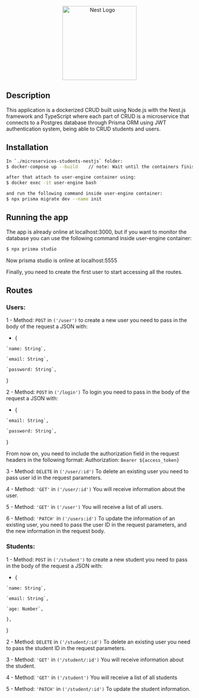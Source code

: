 <p align="center">
  <a href="http://github.com/gBatiista/swift-send-backend/" target="blank"><img src="https://nestjs.com/img/logo-small.svg" width="200" alt="Nest Logo" /></a>
</p>

[circleci-image]: https://img.shields.io/circleci/build/github/nestjs/nest/master?token=abc123def456
[circleci-url]: https://circleci.com/gh/nestjs/nest


## Description

This application is a dockerized CRUD built using Node.js with the Nest.js framework and TypeScript where each part of CRUD is a microservice that connects to a Postgres database through Prisma ORM using JWT authentication system, being able to CRUD students and users.

## Installation

```bash
In `./microservices-students-nestjs` folder:
$ docker-compose up --build    // note: Wait until the containers finish initializing correctly and the initial commands are completed.

after that attach to user-engine container using:
$ docker exec -it user-engine bash

and run the following command inside user-engine container:
$ npx prisma migrate dev --name init
```

## Running the app

The app is already online at localhost:3000, but if you want to monitor the database you can use the following command inside user-engine container:

```bash
$ npx prisma studio
```
Now prisma studio is online at localhost:5555

Finally, you need to create the first user to start accessing all the routes.

## Routes 
### Users:
  1 - Method: `POST` in `('/user')` to create a new user you need to pass in the body of the request a JSON with:
   - {

    `name: String`,

    `email: String`,

    `password: String`,

  }

  2 - Method: `POST` in `('/login')` To login you need to pass in the body of the request a JSON with:
   - {

    `email: String`,

    `password: String`,

  }

  From now on, you need to include the authorization field in the request headers in the following format: Authorization:  `Bearer ${access_token}`

  3 - Method: `DELETE` in `('/user/:id')` To delete an existing user you need to pass user id in the request parameters.

  4 - Method: `'GET'` in `('/user/:id')` You will receive information about the user.

  5 - Method: `'GET'` in `('/user')` You will receive a list of all users.

  6 - Method: `'PATCH'` in `('/users:id')` To update the information of an existing user, you need to pass the user ID in the request parameters, and the   new information in the request body.
  
  ### Students:

  1 - Method: `POST` in `('/student')` to create a new student you need to pass in the body of the request a JSON with:
   - {

    `name: String`,

    `email: String`,

    `age: Number`,
    
    },

  }

  2 - Method: `DELETE` in `('/student/:id')` To delete an existing user you need to pass the student ID in the request parameters.

  3 - Method: `'GET'` in `('/student/:id')` You will receive information about the student.

  4 - Method: `'GET'` in `('/student')` You will receive a list of all students
  
  5 - Method: `'PATCH'` in `('/student/:id')` To update the student information.
  

